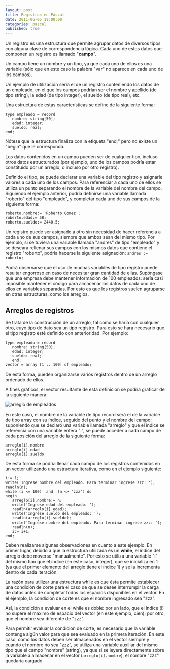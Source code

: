 ```yaml
---
layout: post
title: Registros en Pascal
date: 2011-06-05 19:00:00
categories: pascal
published: true
---
```

Un registro es una estructura que permite agrupar datos de diversos tipos con alguna clase de correspondencia lógica. Cada uno de estos datos que componen un registro es llamado "**campo**".

Un campo tiene un nombre y un tipo, ya que cada uno de ellos es una variable (sólo que en este caso la palabra "var" no aparece en cada uno de los campos).

Un ejemplo de utilización sería el de un registro conteniendo los datos de un empleado, en el que los campos podrían ser el nombre y apellido (de tipo string), la edad (de tipo integer), el sueldo (de tipo real), etc.

Una estructura de estas características se define de la siguiente forma:

<pre><code>type empleado = record
   nombre: string[50];
   edad: integer;
   sueldo: real;
end;</code></pre>

Nótese que la estructura finaliza con la etiqueta "end;" pero no existe un "begin" que le corresponda.

Los datos contenidos en un campo pueden ser de cualquier tipo, incluso otros datos estructurados (por ejemplo, uno de los campos podría estar constituido por un arreglo, o incluso por otro registro).

Definido el tipo, se puede declarar una variable del tipo registro y asignarle valores a cada uno de los campos. Para referenciar a cada uno de ellos se utiliza un punto separando el nombre de la variable del nombre del campo. Siguiendo el ejemplo anterior, podría definirse una variable llamada "roberto" del tipo "empleado", y completar cada uno de sus campos de la siguiente forma:

<pre><code>roberto.nombre:= 'Roberto Gomez';
roberto.edad:= 58;
roberto.sueldo:= 2440.5;</code></pre>

Un registro puede ser asignado a otro sin necesidad de hacer referencia a cada uno de sus campos, siempre que ambos sean del mismo tipo. Por ejemplo, si se tuviera una variable llamada "andres" de tipo "empleado" y se deseara rellenar sus campos con los mismos datos que contiene el registro "roberto", podría hacerse la siguiente asignación: <code>andres := roberto;</code>

Podrá observarse que el uso de muchas variables de tipo registro puede resultar engorroso en caso de necesitar gran cantidad de ellas. Supóngase que una empresa debe mantener información de 100 empleados: sería casi imposible mantener el código para almacenar los datos de cada uno de ellos en variables separadas. Por esto es que los registros suelen agruparse en otras estructuras, como los arreglos.


## Arreglos de registros

Se trata de la construcción de un arreglo, tal como se haría con cualquier otro, cuyo tipo de dato sea un tipo registro. Para esto se hará necesario que el tipo registro esté definido con anterioridad. Por ejemplo:

<pre><code>type empleado = record
   nombre: string[50];
   edad: integer;
   sueldo: real;
   end;
vector = array [1 .. 100] of empleado;</code></pre>

De esta forma, pueden organizarse varios registros dentro de un arreglo ordenado de ellos.

A fines gráficos, el vector resultante de esta definición se podría graficar de la siguiente manera:

![arreglo de empleados](/assets/2011-06-5-registros-pascal-img1.jpg)

En este caso, el nombre de la variable de tipo record será el de la variable de tipo array con su índice, seguido del punto y el nombre del campo: suponiendo que se declaró una variable llamada "arreglo" y que el índice se referencia con una variable entera "i", se puede acceder a cada campo de cada posición del arreglo de la siguiente forma:

<pre><code>arreglo[i].nombre
arreglo[i].edad
arreglo[i].sueldo</code></pre>

De esta forma se podría llenar cada campo de los registros contenidos en un vector utilizando una estructura iterativa, como en el ejemplo siguiente:

<pre><code>i:= 1;
write('Ingrese nombre del empleado. Para terminar ingrese zzz: ');
readln(n);
while (i &lt;= 100)  and  (n &lt;&gt; 'zzz') do
begin
   arreglo[i].nombre:= n;
   write('Ingrese edad del empleado: ');
   readln(arreglo[i].edad);
   write('Ingrese sueldo del empleado: ');
   readln(arreglo[i].sueldo);
   write('Ingrese nombre del empleado. Para terminar ingrese zzz: ');
   readln(n);
   i:= i+1;
end;</code></pre>

Deben realizarse algunas observaciones en cuanto a este ejemplo. En primer lugar, debido a que la estructura utilizada es un **while**, el índice del arreglo debe moverse "manualmente". Por esto se utiliza una variable "i" del mismo tipo que el índice (en este caso, integer), que se inicializa en 1 (ya que el primer elemento del arreglo tiene el índice 1) y se la incrementa dentro de cada iteración.

La razón para utilizar una estructura while es que ésta permite establecer una condición de corte para el caso de que se desee interrumpir la carga de datos antes de completar todos los espacios disponibles en el vector. En el ejemplo, la condición de corte es que el nombre ingresado sea "zzz".

Así, la condición a evaluar en el while es doble: por un lado, que el índice (i) no supere el máximo de espacio del vector (en este ejemplo, cien); por otro, que el nombre sea diferente de "zzz".

Para permitir evaluar la condición de corte, es necesario que la variable contenga algún valor para que sea evaluado en la primera iteración. En este caso, como los datos deben ser almacenados en el vector siempre y cuando el nombre no sea "zzz", se utiliza una variable auxiliar del mismo tipo que el campo "nombre" (string), ya que si se leyera directamente sobre la variable a almacenar en el vector (<code>arreglo[i].nombre</code>), el nombre "zzz" quedaría cargado.

